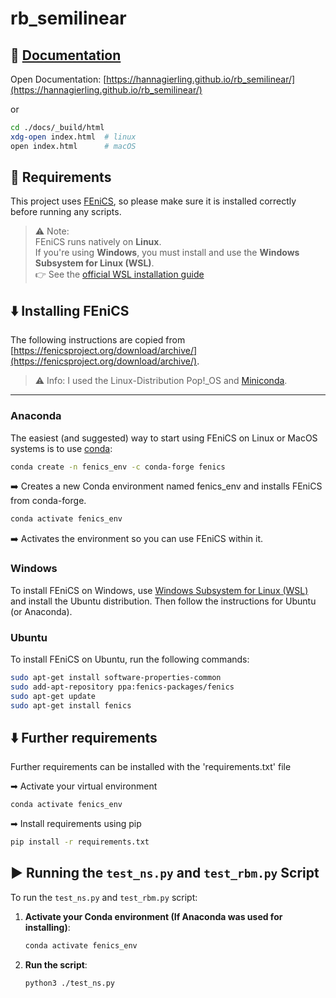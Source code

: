 # rb_semilinear

## 📘 [Documentation](https://hannagierling.github.io/rb_semilinear/)

Open Documentation: [https://hannagierling.github.io/rb_semilinear/](https://hannagierling.github.io/rb_semilinear/)

or

 ```bash
 cd ./docs/_build/html
 xdg-open index.html  # linux
 open index.html      # macOS
 ```

## 🔧 Requirements

This project uses [FEniCS](https://fenicsproject.org/), so please make sure it is installed correctly before running any scripts.

> ⚠️ Note:  
> FEniCS runs natively on **Linux**.  
> If you're using **Windows**, you must install and use the **Windows Subsystem for Linux (WSL)**.  
> 👉 See the [official WSL installation guide](https://docs.microsoft.com/en-us/windows/wsl/install)


## ⬇️ Installing FEniCS
The following instructions are copied from [https://fenicsproject.org/download/archive/](https://fenicsproject.org/download/archive/).

> ⚠️ Info: 
> I used the Linux-Distribution Pop!_OS and [Miniconda](https://www.anaconda.com/docs/getting-started/miniconda/install).
---

### Anaconda
The easiest (and suggested) way to start using FEniCS on Linux or MacOS systems is to use
[conda](https://docs.conda.io/projects/conda/en/stable/index.html):
```bash
conda create -n fenics_env -c conda-forge fenics
```
➡️ Creates a new Conda environment named fenics_env and installs FEniCS from conda-forge.
```bash
conda activate fenics_env
```
➡️ Activates the environment so you can use FEniCS within it.

### Windows
To install FEniCS on Windows, use [Windows Subsystem for Linux (WSL)](https://learn.microsoft.com/en-us/windows/wsl/install) and install the Ubuntu distribution. Then follow the instructions for Ubuntu (or Anaconda).

### Ubuntu 
To install FEniCS on Ubuntu, run the following commands:

```bash
sudo apt-get install software-properties-common
sudo add-apt-repository ppa:fenics-packages/fenics
sudo apt-get update
sudo apt-get install fenics
```

## ⬇️ Further requirements
Further requirements can be installed with the 'requirements.txt' file

➡ Activate your virtual environment
```bash
conda activate fenics_env
```
➡ Install requirements using pip
```bash
pip install -r requirements.txt
```


## ▶️  Running the `test_ns.py` and `test_rbm.py` Script

To run the `test_ns.py` and `test_rbm.py` script:

1. **Activate your Conda environment (If Anaconda was used for installing)**:

    ```bash
    conda activate fenics_env
    ```

2. **Run the script**:

    ```bash
    python3 ./test_ns.py
    ```

